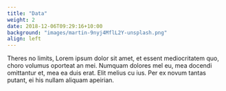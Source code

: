 ```yaml
---
title: "Data"
weight: 2
date: 2018-12-06T09:29:16+10:00
background: "images/martin-9nyj4MflL2Y-unsplash.png"
align: left
---
```


Theres no limits, Lorem ipsum dolor sit amet, et essent mediocritatem quo, choro volumus oporteat an mei. Numquam dolores mel eu, mea docendi omittantur et, mea ea duis erat. Elit melius cu ius. Per ex novum tantas putant, ei his nullam aliquam apeirian.
